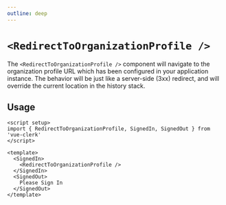 ```yaml
---
outline: deep
---
```


# `<RedirectToOrganizationProfile />`

The `<RedirectToOrganizationProfile />` component will navigate to the organization profile URL which has been configured in your application instance. The behavior will be just like a server-side (3xx) redirect, and will override the current location in the history stack.

## Usage

```vue
<script setup>
import { RedirectToOrganizationProfile, SignedIn, SignedOut } from 'vue-clerk'
</script>

<template>
  <SignedIn>
    <RedirectToOrganizationProfile />
  </SignedIn>
  <SignedOut>
    Please Sign In
  </SignedOut>
</template>
```
